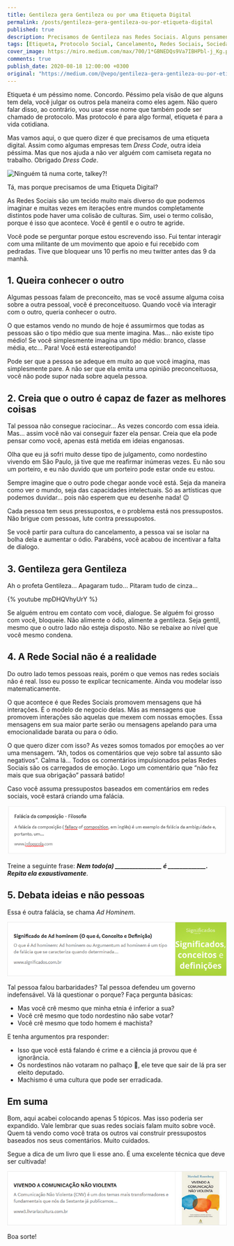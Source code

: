 ```yaml
---
title: Gentileza gera Gentileza ou por uma Etiqueta Digital
permalink: /posts/gentileza-gera-gentileza-ou-por-etiqueta-digital
published: true
description: Precisamos de Gentileza nas Redes Sociais. Alguns pensamentos e dicas….
tags: [Etiqueta, Protocolo Social, Cancelamento, Redes Sociais, Sociedade]
cover_image: https://miro.medium.com/max/700/1*GBNEDQs9Va7IBHPbl-j_Kg.png
comments: true
publish_date: 2020-08-18 12:00:00 +0300
original: "https://medium.com/@vepo/gentileza-gera-gentileza-ou-por-etiqueta-digital-af7fc903c981?source=friends_link&sk=25f3495f9b7e299c7960d261e5e145f6"
---
```


Etiqueta é um péssimo nome. Concordo. Péssimo pela visão de que alguns tem dela, você julgar os outros pela maneira como eles agem. Não quero falar disso, ao contrário, vou usar esse nome que também pode ser chamado de protocolo. Mas protocolo é para algo formal, etiqueta é para a vida cotidiana.

Mas vamos aqui, o que quero dizer é que precisamos de uma etiqueta digital. Assim como algumas empresas tem _Dress Code_, outra ideia péssima. Mas que nos ajuda a não ver alguém com camiseta regata no trabalho. Obrigado _Dress Code_.

![Ninguém tá numa corte, talkey?!](https://miro.medium.com/max/469/1*U4XGuZn3kwcshoiYzCw1iA.png)

Tá, mas porque precisamos de uma Etiqueta Digital?

As Redes Sociais são um tecido muito mais diverso do que podemos imaginar e muitas vezes em iterações entre mundos completamente distintos pode haver uma colisão de culturas. Sim, usei o termo colisão, porque é isso que acontece. Você é gentil e o outro te agride.

Você pode se perguntar porque estou escrevendo isso. Fui tentar interagir com uma militante de um movimento que apoio e fui recebido com pedradas. Tive que bloquear uns 10 perfis no meu twitter antes das 9 da manhã.

## 1. Queira conhecer o outro

Algumas pessoas falam de preconceito, mas se você assume alguma coisa sobre a outra pessoal, você é preconceituoso. Quando você via interagir com o outro, queria conhecer o outro.

O que estamos vendo no mundo de hoje é assumirmos que todas as pessoas são o tipo médio que sua mente imagina. Mas… não existe tipo médio! Se você simplesmente imagina um tipo médio: branco, classe média, etc… Para! Você está estereotipando!

Pode ser que a pessoa se adeque em muito ao que você imagina, mas simplesmente pare. A não ser que ela emita uma opinião preconceituosa, você não pode supor nada sobre aquela pessoa.

## 2. Creia que o outro é capaz de fazer as melhores coisas

Tal pessoa não consegue raciocinar… As vezes concordo com essa ideia. Mas… assim você não vai conseguir fazer ela pensar. Creia que ela pode pensar como você, apenas está metida em ideias enganosas.

Olha que eu já sofri muito desse tipo de julgamento, como nordestino vivendo em São Paulo, já tive que me reafirmar inúmeras vezes. Eu não sou um porteiro, e eu não duvido que um porteiro pode estar onde eu estou.

Sempre imagine que o outro pode chegar aonde você está. Seja da maneira como ver o mundo, seja das capacidades intelectuais. Só as artísticas que podemos duvidar… pois não esperem que eu desenhe nada! 😉

Cada pessoa tem seus pressupostos, e o problema está nos pressupostos. Não brigue com pessoas, lute contra pressupostos.

Se você partir para cultura do cancelamento, a pessoa vai se isolar na bolha dela e aumentar o ódio. Parabéns, você acabou de incentivar a falta de dialogo.

## 3. Gentileza gera Gentileza

Ah o profeta Gentileza… Apagaram tudo… Pitaram tudo de cinza…

{% youtube mpDHQVhyUrY %}

Se alguém entrou em contato com você, dialogue. Se alguém foi grosso com você, bloqueie. Não alimente o ódio, alimente a gentileza. Seja gentil, mesmo que o outro lado não esteja disposto. Não se rebaixe ao nível que você mesmo condena.

## 4. A Rede Social não é a realidade

Do outro lado temos pessoas reais, porém o que vemos nas redes sociais não é real. Isso eu posso te explicar tecnicamente. Ainda vou modelar isso matematicamente.

O que acontece é que Redes Sociais promovem mensagens que há interações. É o modelo de negocio delas. Más as mensagens que promovem interações são aquelas que mexem com nossas emoções. Essa mensagens em sua maior parte serão ou mensagens apelando para uma emocionalidade barata ou para o ódio.

O que quero dizer com isso? As vezes somos tomados por emoções ao ver uma mensagem. “Ah, todos os comentários que vejo sobre tal assunto são negativos”. Calma lá… Todos os comentários impulsionados pelas Redes Sociais são os carregados de emoção. Logo um comentário que “não fez mais que sua obrigação” passará batido!

Caso você assuma pressupostos baseados em comentários em redes sociais, você estará criando uma falácia.

[![Falácia da Composição](/assets/images/posts/falacia-composicao.png)](https://www.infoescola.com/filosofia/falacia-da-composicao/)

Treine a seguinte frase: _**Nem todo(a) ________________ é _____________. Repita ela exaustivamente**_.

## 5. Debata ideias e não pessoas

Essa é outra falácia, se chama _Ad Hominem_.

[![Ad Hominem](/assets/images/posts/ad-hominem.png)](https://www.significados.com.br/ad-hominem/)

Tal pessoa falou barbaridades? Tal pessoa defendeu um governo indefensável. Vá lá questionar o porque? Faça pergunta básicas:

* Mas você crê mesmo que minha etnia é inferior a sua?
* Você crê mesmo que todo nordestino não sabe votar?
* Você crê mesmo que todo homem é machista?

E tenha argumentos pra responder:

* Isso que você está falando é crime e a ciência já provou que é ignorância.
* Os nordestinos não votaram no palhaço 🤡, ele teve que sair de lá pra ser eleito deputado.
* Machismo é uma cultura que pode ser erradicada.

## Em suma

Bom, aqui acabei colocando apenas 5 tópicos. Mas isso poderia ser expandido. Vale lembrar que suas redes sociais falam muito sobre você. Quem tá vendo como você trata os outros vai construir pressupostos baseados nos seus comentários. Muito cuidados.

Segue a dica de um livro que li esse ano. É uma excelente técnica que deve ser cultivada!

[![Vivendo a Comunicação não Violenta](/assets/images/posts/vivendo-comunicacao-nao-violenta.png)](https://www3.livrariacultura.com.br/vivendo-a-comunicacao-nao-violenta-2112072456/p)

Boa sorte!